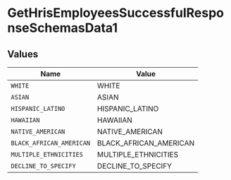# GetHrisEmployeesSuccessfulResponseSchemasData1


## Values

| Name                     | Value                    |
| ------------------------ | ------------------------ |
| `WHITE`                  | WHITE                    |
| `ASIAN`                  | ASIAN                    |
| `HISPANIC_LATINO`        | HISPANIC_LATINO          |
| `HAWAIIAN`               | HAWAIIAN                 |
| `NATIVE_AMERICAN`        | NATIVE_AMERICAN          |
| `BLACK_AFRICAN_AMERICAN` | BLACK_AFRICAN_AMERICAN   |
| `MULTIPLE_ETHNICITIES`   | MULTIPLE_ETHNICITIES     |
| `DECLINE_TO_SPECIFY`     | DECLINE_TO_SPECIFY       |